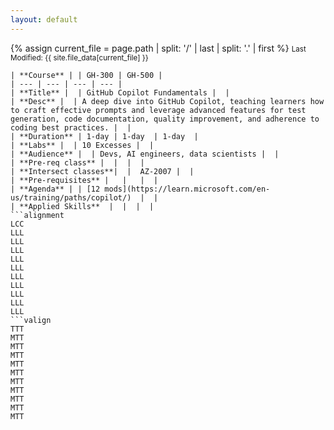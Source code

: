 ```yaml
---
layout: default
---
```


{% assign current_file = page.path | split: '/' | last | split: '.' | first %}
<small>Last Modified: {{ site.file_data[current_file] }}</small>

```table
| **Course** | | GH-300 | GH-500 |
| --- | --- | --- | --- | 
| **Title** |  | GitHub Copilot Fundamentals |  |
| **Desc** |  | A deep dive into GitHub Copilot, teaching learners how to craft effective prompts and leverage advanced features for test generation, code documentation, quality improvement, and adherence to coding best practices. |  |
| **Duration** | 1-day | 1-day  | 1-day  |
| **Labs** |  | 10 Excesses |  |
| **Audience** |  | Devs, AI engineers, data scientists |  |
| **Pre-req class** |  |  |  |
| **Intersect classes**|  |  AZ-2007 |  |
| **Pre-requisites** |   |   |  |
| **Agenda** | | [12 mods](https://learn.microsoft.com/en-us/training/paths/copilot/)  |  |
| **Applied Skills**  |  |  |  |
```alignment
LCC
LLL
LLL
LLL
LLL
LLL
LLL
LLL
LLL
LLL
LLL
```valign
TTT
MTT
MTT
MTT
MTT
MTT
MTT
MTT
MTT
MTT
MTT
```

